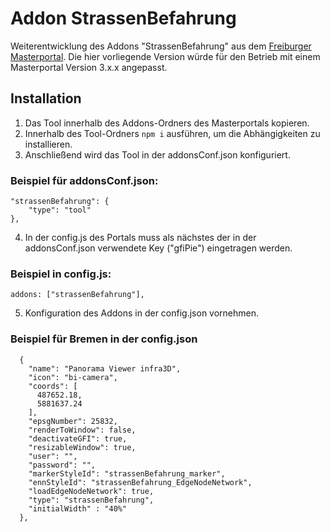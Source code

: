 # Addon StrassenBefahrung

Weiterentwicklung des Addons "StrassenBefahrung" aus
dem [Freiburger Masterportal](https://bitbucket.org/dominikfroehlich/masterportal/src/dev/).
Die hier vorliegende Version würde für den Betrieb mit einem Masterportal Version 3.x.x angepasst.

## Installation

1. Das Tool innerhalb des Addons-Ordners des Masterportals kopieren.
2. Innerhalb des Tool-Ordners `npm i` ausführen, um die Abhängigkeiten zu installieren.
3. Anschließend wird das Tool in der addonsConf.json konfiguriert.

### Beispiel für addonsConf.json:

```
"strassenBefahrung": {
    "type": "tool"
},
```

4. In der config.js des Portals muss als nächstes der in der addonsConf.json verwendete Key ("gfiPie") eingetragen
   werden.

### Beispiel in config.js:

```
addons: ["strassenBefahrung"],
```

5. Konfiguration des Addons in der config.json vornehmen.

### Beispiel für Bremen in der config.json

```
  {
    "name": "Panorama Viewer infra3D",
    "icon": "bi-camera",
    "coords": [
      487652.18,
      5881637.24
    ],
    "epsgNumber": 25832,
    "renderToWindow": false,
    "deactivateGFI": true,
    "resizableWindow": true,
    "user": "",
    "password": "",
    "markerStyleId": "strassenBefahrung_marker",
    "ennStyleId": "strassenBefahrung_EdgeNodeNetwork",
    "loadEdgeNodeNetwork": true,
    "type": "strassenBefahrung",
    "initialWidth" : "40%"
  },
```

